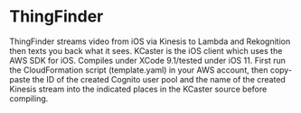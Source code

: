 # ThingFinder
ThingFinder streams video from iOS via Kinesis to Lambda and Rekognition then texts you back what it sees. KCaster is the iOS client which uses the AWS SDK for iOS. Compiles under XCode 9.1/tested under iOS 11. First run the CloudFormation script (template.yaml) in your AWS account, then copy-paste the ID of the created Cognito user pool and the name of the created Kinesis stream into the indicated places in the KCaster source before compiling.
